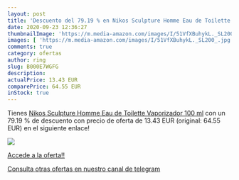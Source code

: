```yaml
---
layout: post
title: 'Descuento del 79.19 % en Nikos Sculpture Homme Eau de Toilette Va'
date: 2020-09-23 12:36:27
thumbnailImage: 'https://m.media-amazon.com/images/I/51VfXBuhykL._SL200_.jpg'
images: [ 'https://m.media-amazon.com/images/I/51VfXBuhykL._SL200_.jpg' ]
comments: true
category: ofertas
author: ring
slug: B000E7WGFG
description:
actualPrice: 13.43 EUR
comparePrice: 64.55 EUR
inStock: true
---
```


Tienes [Nikos Sculpture Homme Eau de Toilette Vaporizador 100 ml](https://www.amazon.com/dp/B000E7WGFG/?tag=redken08-20) con un 79.19 % de descuento con precio de oferta de 13.43 EUR (original: 64.55 EUR) en el siguiente enlace!

[![](https://m.media-amazon.com/images/I/51VfXBuhykL._SL200_.jpg)](https://www.amazon.com/dp/B000E7WGFG/?tag=redken08-20)

[Accede a la oferta!!](https://www.amazon.com/dp/B000E7WGFG/?tag=redken08-20)

[Consulta otras ofertas en nuestro canal de telegram](https://t.me/s/ofertas25)
